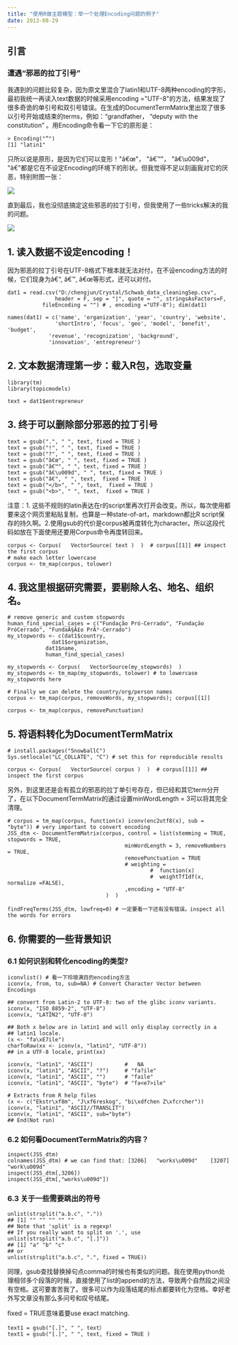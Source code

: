 ```yaml
---
title: "使用R做主题模型：举一个处理Encoding问题的例子"
date: 2013-08-29
---
```


<!--more-->

## 引言

### 遭遇“邪恶的拉丁引号”

我遇到的问题比较复杂，因为原文里混合了latin1和UTF-8两种encoding的字形，最初我统一再读入text数据的时候采用encoding ="UTF-8"的方法，结果发现了很多奇诡的单引号和双引号错误。在生成的DocumentTermMatrix里出现了很多以引号开始或结束的terms，例如：“grandfather， “deputy with the constitution” 。用Encoding命令看一下它的原形是：

	> Encoding("“")
	[1] "latin1"


只所以说是原形，是因为它们可以变形！"â€œ"， "â€™"， "â€\u009d"， "â€"都是它在不设定Encoding的环境下的形状。但我觉得不足以刻画我对它的厌恶，特别附图一张：

![](http://farm6.staticflickr.com/5521/9621347348_c9b66db982_o.png)

直到最后，我也没彻底搞定这些邪恶的拉丁引号，但我使用了一些tricks解决的我的问题。

![](http://farm4.staticflickr.com/3703/9618226049_b87d57c266.jpg)

## 1. 读入数据不设定encoding！

因为邪恶的拉丁引号在UTF-8格式下根本就无法对付，在不设encoding方法的时候，它们现身为â€“, â€™, â€œ等形式，还可以对付。

	dat1 = read.csv("D:/chengjun/Crystal/Schwab_data_cleaningSep.csv",
	               header = F, sep = "|", quote = "", stringsAsFactors=F,
			   fileEncoding = "") # , encoding ="UTF-8"); dim(dat1)

	names(dat1) = c('name', 'organization', 'year', 'country', 'website',
			       'shortIntro', 'focus', 'geo', 'model', 'benefit', 'budget',
				 'revenue', 'recognization', 'background',
				 'innovation', 'entrepreneur')


## 2. 文本数据清理第一步：载入R包，选取变量

	library(tm)
	library(topicmodels)

	text = dat1$entrepreneur


## 3. 终于可以删除部分邪恶的拉丁引号

	text = gsub(".", " ", text, fixed = TRUE )
	text = gsub("!", " ", text, fixed = TRUE )
	text = gsub("?", " ", text, fixed = TRUE )
	text = gsub("â€œ", " ", text, fixed = TRUE )
	text = gsub("â€™", " ", text, fixed = TRUE )
	text = gsub("â€\u009d", " ", text, fixed = TRUE )
	text = gsub("â€", " ", text,  fixed = TRUE )
	text = gsub("</b>", " ", text,  fixed = TRUE )
	text = gsub("<b>", " ", text,  fixed = TRUE )

注意：1. 这些不规则的latin表达在r的script里再次打开会改变。所以，每次使用都要来这个网页里粘贴复制，也算是一种state-of-art，markdown都比R script保存的持久啊。2.使用gsub的代价是corpus被再度转化为character。所以这段代码如放在下面使用还要用Corpus命令再度转回来。

	corpus <- Corpus(   VectorSource( text )  )  # corpus[[1]] ## inspect the first corpus
	# make each letter lowercase
	corpus <- tm_map(corpus, tolower)


## 4. 我这里根据研究需要，要剔除人名、地名、组织名。

	# remove generic and custom stopwords
	human_find_special_cases = c("Fundação Pró-Cerrado", "Fundação PróCerrado", "FundaÃ§Ã£o PrÃ³-Cerrado")
	my_stopwords <- c(dat1$country,
			      dat1$organization,
				dat1$name,
				human_find_special_cases)

	my_stopwords <- Corpus(   VectorSource(my_stopwords)  )
	my_stopwords <- tm_map(my_stopwords, tolower) # to lowercase my_stopwords here

	# Finally we can delete the country/org/person names
	corpus <- tm_map(corpus, removeWords, my_stopwords); corpus[[1]]

	corpus <- tm_map(corpus, removePunctuation)


## 5. 将语料转化为DocumentTermMatrix

	# install.packages("SnowballC")
	Sys.setlocale("LC_COLLATE", "C") # set this for reproducible results

	corpus <- Corpus(   VectorSource( corpus )  )  # corpus[[1]] ## inspect the first corpus


另外，到这里还是会有孤立的邪恶的拉丁单引号存在，但已经和其它term分开了，在以下DocumentTermMatrix的通过设置minWordLength = 3可以将其完全清理。

	# corpus = tm_map(corpus, function(x) iconv(enc2utf8(x), sub = "byte")) # very important to convert encoding
	JSS_dtm <- DocumentTermMatrix(corpus, control = list(stemming = TRUE,  stopwords = TRUE,
									     minWordLength = 3, removeNumbers = TRUE,
									     removePunctuation = TRUE
									     # weighting =
	                                         	 #	function(x)
	                                        	 #	weightTfIdf(x, normalize =FALSE),
	                                     ,encoding = "UTF-8"
	                               )  )

	findFreqTerms(JSS_dtm, lowfreq=0) # 一定要看一下还有没有错误。inspect all the words for errors


## 6. 你需要的一些背景知识

### 6.1 如何识别和转化encoding的类型?

	iconvlist() # 看一下玲琅满目的encoding方法
	iconv(x, from, to, sub=NA) # Convert Character Vector between Encodings

	## convert from Latin-2 to UTF-8: two of the glibc iconv variants.
	iconv(x, "ISO_8859-2", "UTF-8")
	iconv(x, "LATIN2", "UTF-8")

	## Both x below are in latin1 and will only display correctly in a
	## latin1 locale.
	(x <- "fa\xE7ile")
	charToRaw(xx <- iconv(x, "latin1", "UTF-8"))
	## in a UTF-8 locale, print(xx)

	iconv(x, "latin1", "ASCII")          #   NA
	iconv(x, "latin1", "ASCII", "?")     # "fa?ile"
	iconv(x, "latin1", "ASCII", "")      # "faile"
	iconv(x, "latin1", "ASCII", "byte")  # "fa<e7>ile"

	# Extracts from R help files
	(x <- c("Ekstr\xf8m", "J\xf6reskog", "bi\xdfchen Z\xfcrcher"))
	iconv(x, "latin1", "ASCII//TRANSLIT")
	iconv(x, "latin1", "ASCII", sub="byte")
	## End(Not run)


### 6.2 如何看DocumentTermMatrix的内容？
	inspect(JSS_dtm)
	colnames(JSS_dtm) # we can find that: [3206]   "works\u009d"    [3207]      "work\u009d"
	inspect(JSS_dtm[,3206])
	inspect(JSS_dtm[,"works\u009d"])


### 6.3 关于一些需要跳出的符号

	unlist(strsplit("a.b.c", "."))
	## [1] "" "" "" "" ""
	## Note that 'split' is a regexp!
	## If you really want to split on '.', use
	unlist(strsplit("a.b.c", "[.]"))
	## [1] "a" "b" "c"
	## or
	unlist(strsplit("a.b.c", ".", fixed = TRUE))


同理，gsub查找替换掉句点comma的时候也有类似的问题。我在使用python处理相邻多个段落的时候，直接使用了list的append的方法，导致两个自然段之间没有空格。这可要害苦我了。很多可以作为段落结尾的标点都要转化为空格。幸好老外写文章没有那么多问号和叹号结尾。

fixed = TRUE意味着要use exact matching.

	text1 = gsub("[.]", " ", text）
	text1 = gsub("[.]", " ", text, fixed = TRUE )
